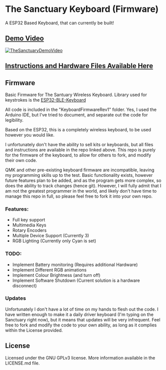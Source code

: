 # The Sanctuary Keyboard (Firmware)
A ESP32 Based Keyboard, that can currently be built!

## [Demo Video](https://youtu.be/0jshQPa9tzA)
[![TheSanctuaryDemoVideo](https://img.youtube.com/vi/0jshQPa9tzA/0.jpg)](https://youtu.be/0jshQPa9tzA)

## [Instructions and Hardware Files Available Here](https://github.com/LegoRocket/Sanctuary-Keyboard-Hardware)

## Firmware

Basic Firmware for The Santuary Wireless Keyboard. Library used for keystrokes is the [ESP32-BLE-Keyboard](https://github.com/T-vK/ESP32-BLE-Keyboard)

All code is included in the "KeyboardFirmwareRev1" folder. Yes, I used the Arduino IDE, but I've tried to document, and separate out the code for legibility.

Based on the ESP32, this is a completely wireless keyboard, to be used however you would like. 

I unfortunately don't have the ability to sell kits or keyboards, but all files and instructions are available in the repo linked above. This repo is purely for the firmware of the keyboard, to allow for others to fork, and modify their own code.

QMK and other pre-existing keyboard firmware are incompatible, leaving my programming skills up to the test. Basic functionality exists, however future features plan to be added, and as the program gets more complex, so does the ability to track changes (hence git). However, I will fully admit that I am not the greatest programmer in the world, and likely don't have time to manage this repo in full, so please feel free to fork it into your own repo.

### Features:
- Full key support
- Multimedia Keys
- Rotary Encoders
- Multiple Device Support (Currently 3)
- RGB Lighting (Currently only Cyan is set)

### TODO:
- Implement Battery monitoring (Requires additional Hardware)
- Implement Different RGB animations
- Implement Colour Brightness (and turn off)
- Implement Software Shutdown (Current solution is a hardware disconnect)

### Updates
Unfortunately I don't have a lot of time on my hands to flesh out the code. I have written enough to make it a daily driver keyboard (I'm typing on the Sanctuary right now), but it means that updates will be very infrequent. Feel free to fork and modify the code to your own ability, as long as it complies within the License provided.

## License

Licensed under the GNU GPLv3 license. More information available in the LICENSE.md file.
